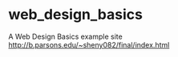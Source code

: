 # web_design_basics
A Web Design Basics example site
http://b.parsons.edu/~sheny082/final/index.html
